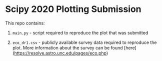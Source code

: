 # Scipy 2020 Plotting Submission

This repo contains:

1. `main.py` - script required to reproduce the plot that was submitted

2. `eco_dr1.csv` - publicly available survey data required to reproduce the plot. More information about the survey can be found [here] (https://resolve.astro.unc.edu/pages/eco.php)

   